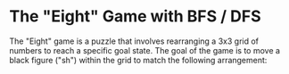 # The "Eight" Game with BFS / DFS 

The "Eight" game is a puzzle that involves rearranging a 3x3 grid of numbers to reach a specific goal state. The goal of the game is to move a black figure ("sh") within the grid to match the following arrangement:
